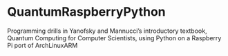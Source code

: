 QuantumRaspberryPython
======================

Programming drills in Yanofsky and Mannucci’s introductory textbook, Quantum Computing for Computer Scientists, using Python on a Raspberry Pi port of ArchLinuxARM
